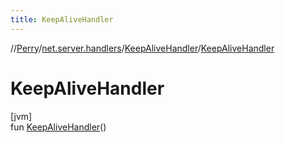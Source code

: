 ```yaml
---
title: KeepAliveHandler
---
```

//[Perry](../../../index.html)/[net.server.handlers](../index.html)/[KeepAliveHandler](index.html)/[KeepAliveHandler](-keep-alive-handler.html)



# KeepAliveHandler



[jvm]\
fun [KeepAliveHandler](-keep-alive-handler.html)()





